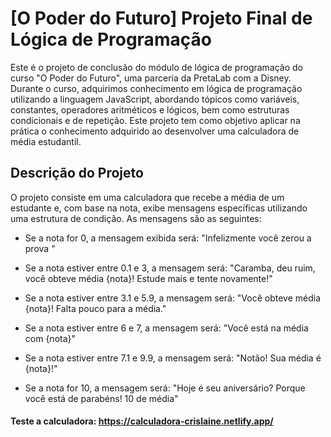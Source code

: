 # [O Poder do Futuro] Projeto Final de Lógica de Programação

Este é o projeto de conclusão do módulo de lógica de programação do curso "O Poder do Futuro", uma parceria da PretaLab com a Disney. Durante o curso, adquirimos conhecimento em lógica de programação utilizando a linguagem JavaScript, abordando tópicos como variáveis, constantes, operadores aritméticos e lógicos, bem como estruturas condicionais e de repetição. Este projeto tem como objetivo aplicar na prática o conhecimento adquirido ao desenvolver uma calculadora de média estudantil.

## Descrição do Projeto
O projeto consiste em uma calculadora que recebe a média de um estudante e, com base na nota, exibe mensagens específicas utilizando uma estrutura de condição. As mensagens são as seguintes:

- Se a nota for 0, a mensagem exibida será: "Infelizmente você zerou a prova "

- Se a nota estiver entre 0.1 e 3, a mensagem será: "Caramba, deu ruim, você obteve média {nota}! Estude mais e tente novamente!"

 - Se a nota estiver entre 3.1 e 5.9, a mensagem será: "Você obteve média {nota}! Falta pouco para a média."

 - Se a nota estiver entre 6 e 7, a mensagem será: "Você está na média com {nota}"

 - Se a nota estiver entre 7.1 e 9.9, a mensagem será: "Notão! Sua média é {nota}!"

 - Se a nota for 10, a mensagem será: "Hoje é seu aniversário? Porque você está de parabéns! 10 de média"

 #### Teste a calculadora: https://calculadora-crislaine.netlify.app/

